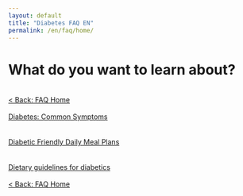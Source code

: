```yaml
---
layout: default
title: "Diabetes FAQ EN"
permalink: /en/faq/home/
---
```


# What do you want to learn about?
 <br><a class="button" href="https://jasonkonman.github.io/faq-ptp2.github.io/en/faq/home/">< Back: FAQ Home</a>
 <br><br><a class="button" href="https://jasonkonman.github.io/faq-ptp2.github.io/en/faq/2/">Diabetes: Common Symptoms</a><br>
 <br><br><a class="button" href="https://jasonkonman.github.io/faq-ptp2.github.io/en/faq/4/">Diabetic Friendly Daily Meal Plans</a><br>
 <br><br><a class="button" href="https://jasonkonman.github.io/faq-ptp2.github.io/en/faq/3/">Dietary guidelines for diabetics</a><br>
 <br><a class="button" href="https://jasonkonman.github.io/faq-ptp2.github.io/en/faq/home/">< Back: FAQ Home</a>